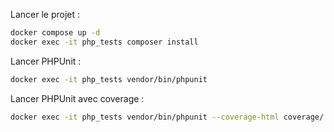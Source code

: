 Lancer le projet :

```sh
docker compose up -d
docker exec -it php_tests composer install
```

Lancer PHPUnit :
```sh
docker exec -it php_tests vendor/bin/phpunit
```

Lancer PHPUnit avec coverage :
```sh
docker exec -it php_tests vendor/bin/phpunit --coverage-html coverage/
```